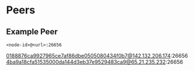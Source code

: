 # Peers

## Example Peer
```
<node-id>@<url>:26656
```
0188876ca9927965ce7af86dbe0505080434f0b7@142.132.206.174:26656
4ba9a18cfa51535000da144d3eb37e9529483ca9@65.21.235.232:26656